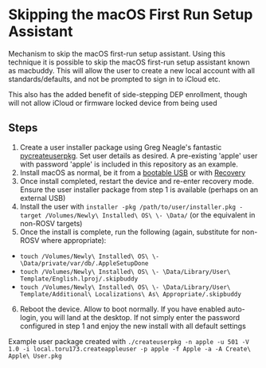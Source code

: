 # Skipping the macOS First Run Setup Assistant
 Mechanism to skip the macOS first-run setup assistant. Using this technique it is possible to skip the macOS first-run setup assistant known as macbuddy. This will allow the user to create a new local account with all standards/defaults, and not be prompted to sign in to iCloud etc.

This also has the added benefit of side-stepping DEP enrollment, though will not allow iCloud or firmware locked device from being used

## Steps
 1. Create a user installer package using Greg Neagle's fantastic [pycreateuserpkg](https://github.com/gregneagle/pycreateuserpkg). Set user details as desired. A pre-existing 'apple' user with password 'apple' is included in this repository as an example.
 2. Install macOS as normal, be it from a [bootable USB](https://support.apple.com/en-us/HT201372) or with [Recovery](https://support.apple.com/en-au/HT204904)
 3. Once install completed, restart the device and re-enter recovery mode. Ensure the user installer package from step 1 is available (perhaps on an external USB)
 4. Install the user with `installer -pkg /path/to/user/installer.pkg -target /Volumes/Newly\ Installed\ OS\ \- \Data/` (or the equivalent in non-ROSV targets)
 5. Once the install is complete, run the following (again, substitute for non-ROSV where appropriate):
   * `touch /Volumes/Newly\ Installed\ OS\ \- \Data/private/var/db/.AppleSetupDone`
   * `touch /Volumes/Newly\ Installed\ OS\ \- \Data/Library/User\ Template/English.lproj/.skipbuddy`
   * `touch /Volumes/Newly\ Installed\ OS\ \- \Data/Library/User\ Template/Additional\ Localizations\ As\ Appropriate/.skipbuddy`
6. Reboot the device. Allow to boot normally. If you have enabled auto-login, you will land at the desktop. If not simply enter the password configured in step 1 and enjoy the new install with all default settings

Example user package created with `./createuserpkg -n apple -u 501 -V 1.0 -i local.toru173.createappleuser -p apple -f Apple -a -A Create\ Apple\ User.pkg`

